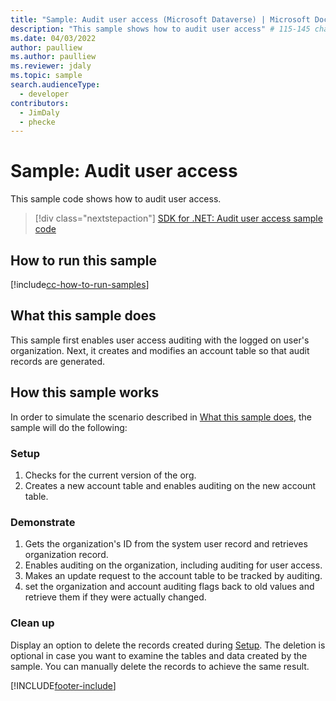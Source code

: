 ```yaml
---
title: "Sample: Audit user access (Microsoft Dataverse) | Microsoft Docs" # Intent and product brand in a unique string of 43-59 chars including spaces
description: "This sample shows how to audit user access" # 115-145 characters including spaces. This abstract displays in the search result.
ms.date: 04/03/2022
author: paulliew
ms.author: paulliew
ms.reviewer: jdaly
ms.topic: sample
search.audienceType:
  - developer
contributors:
  - JimDaly
  - phecke
---
```


# Sample: Audit user access

This sample code shows how to audit user access.

> [!div class="nextstepaction"]
> [SDK for .NET: Audit user access sample code](https://github.com/microsoft/PowerApps-Samples/tree/master/dataverse/orgsvc/C%23/AuditUserAccess)

## How to run this sample

[!include[cc-how-to-run-samples](../../includes/cc-how-to-run-samples.md)]

## What this sample does

This sample first enables user access auditing with the logged on user's organization. Next, it creates and modifies an account table so that audit records are generated.

## How this sample works

In order to simulate the scenario described in [What this sample does](#what-this-sample-does), the sample will do the following:

### Setup

1. Checks for the current version of the org.
1. Creates a new account table and enables auditing on the new account table.

### Demonstrate

1. Gets the organization's ID from the system user record and retrieves organization record.
2. Enables auditing on the organization, including auditing for user access.
3. Makes an update request to the account table to be tracked by auditing.
4. set the organization and account auditing flags back to old values and retrieve them if they were actually changed.

### Clean up

Display an option to delete the records created during [Setup](#setup). The deletion is optional in case you want to examine the tables and data created by the sample. You can manually delete the records to achieve the same result.

[!INCLUDE[footer-include](../../../../includes/footer-banner.md)]
